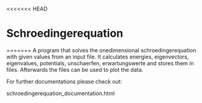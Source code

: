 <<<<<<< HEAD
# Schroedingerequation
=======
A program that solves the onedimensional schroedingerequation with given values from an input file. It calculates energies, eigenvectors, eigenvalues, potentials, unschaerfen, erwartungswerte and stores them in files. Afterwards the files can be used to plot the data.

For further documentations please check out:

schroedingerequation_documentation.html

